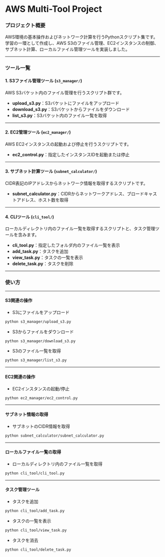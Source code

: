 # AWS Multi-Tool Project

### プロジェクト概要
AWS環境の基本操作およびネットワーク計算を行うPythonスクリプト集です。  
学習の一環として作成し、AWS S3のファイル管理、EC2インスタンスの制御、サブネット計算、ローカルファイル管理ツールを実装しました。

---

### ツール一覧

#### 1. S3ファイル管理ツール (`s3_manager/`)  
AWS S3バケット内のファイル管理を行うスクリプト群です。

- **upload_s3.py**：S3バケットにファイルをアップロード  
- **download_s3.py**：S3バケットからファイルをダウンロード  
- **list_s3.py**：S3バケット内のファイル一覧を取得  

---

#### 2. EC2管理ツール (`ec2_manager/`)  
AWS EC2インスタンスの起動および停止を行うスクリプトです。

- **ec2_control.py**：指定したインスタンスIDを起動または停止  

---

#### 3. サブネット計算ツール (`subnet_calculator/`)  
CIDR表記のIPアドレスからネットワーク情報を取得するスクリプトです。

- **subnet_calculator.py**：CIDRからネットワークアドレス、ブロードキャストアドレス、ホスト数を取得  

---

#### 4. CLIツール (`cli_tool/`)  
ローカルディレクトリ内のファイル一覧を取得するスクリプトと、タスク管理ツールを含みます。

- **cli_tool.py**：指定したフォルダ内のファイル一覧を表示  
- **add_task.py**：タスクを追加  
- **view_task.py**：タスクの一覧を表示  
- **delete_task.py**：タスクを削除   

---

### 使い方

---

#### **S3関連の操作**

- S3にファイルをアップロード

```bash
python s3_manager/upload_s3.py
```

- S3からファイルをダウンロード  

```bash
python s3_manager/download_s3.py
```

- S3のファイル一覧を取得    

```bash
python s3_manager/list_s3.py
```  

---

####  **EC2関連の操作**

- EC2インスタンスの起動/停止  

```bash
python ec2_manager/ec2_control.py
```

---

####  **サブネット情報の取得**

- サブネットのCIDR情報を取得  

```bash
python subnet_calculator/subnet_calculator.py
```

---

####  **ローカルファイル一覧の取得**

- ローカルディレクトリ内のファイル一覧を取得  

```bash
python cli_tool/cli_tool.py
```  

---

#### **タスク管理ツール**

- タスクを追加

```bash
python cli_tool/add_task.py
```

- タスクの一覧を表示

```bash
python cli_tool/view_task.py
```

- タスクを消去

```bash
python cli_tool/delete_task.py
```
